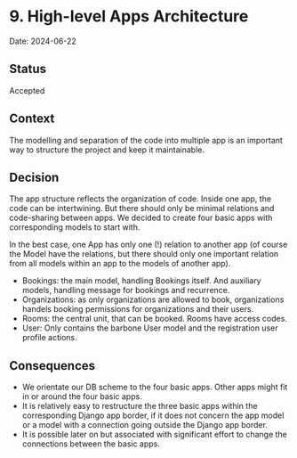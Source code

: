 # 9. High-level Apps Architecture

Date: 2024-06-22

## Status

Accepted

## Context

The modelling and separation of the code into multiple app is an important way to structure the project and keep it maintainable.

## Decision

The app structure reflects the organization of code. Inside one app, the code can be intertwining. But there should only be minimal relations and code-sharing between apps. 
We decided to create four basic apps with corresponding models to start with.

In the best case, one App has only one (!) relation to another app 
(of course the Model have the relations, but there should only one important relation from all models within an app to the models of another app).
* Bookings: the main model, handling Bookings itself. And auxiliary models, handling message for bookings and recurrence.
* Organizations: as only organizations are allowed to book, organizations handels booking permissions for organizations and their users.
* Rooms: the central unit, that can be booked. Rooms have access codes.
* User: Only contains the barbone User model and the registration user profile actions.

## Consequences

* We orientate our DB scheme to the four basic apps. Other apps might fit in or around the four basic apps.
* It is relatively easy to restructure the three basic apps within the corresponding Django app border, if it does not concern the app model
or a model with a connection going outside the Django app border.
* It is possible later on but associated with significant effort to change the connections between the basic apps.
